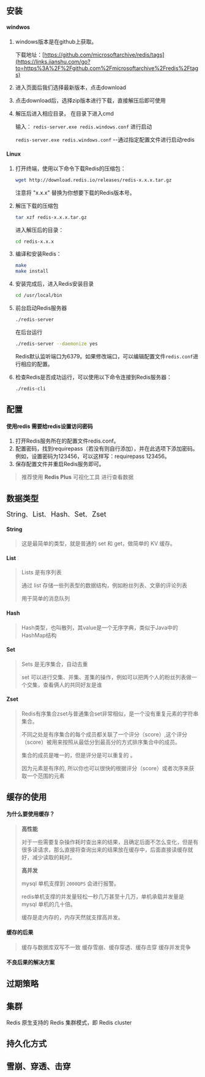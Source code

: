 ## 安装

#### windwos

1. windows版本是在github上获取。

   下载地址：[https://github.com/microsoftarchive/redis/tags](https://links.jianshu.com/go?to=https%3A%2F%2Fgithub.com%2Fmicrosoftarchive%2Fredis%2Ftags)

2. 进入页面后我们选择最新版本，点击download

3. 点击download后，选择zip版本进行下载，直接解压后即可使用

4. 解压后进入相应目录， 在目录下进入cmd

   输入： `redis-server.exe redis.windows.conf` 进行启动

    `redis-server.exe redis.windows.conf`  --通过指定配置文件进行启动redis

   

#### Linux

1. 打开终端，使用以下命令下载Redis的压缩包：

   ```bash
   wget http://download.redis.io/releases/redis-x.x.x.tar.gz
   ```


   注意将 "x.x.x" 替换为你想要下载的Redis版本号。

2. 解压下载的压缩包

   ```bash
   tar xzf redis-x.x.x.tar.gz
   ```

   进入解压后的目录：

   ```bash
   cd redis-x.x.x
   ```

3. 编译和安装Redis：

   ```bash
   make
   make install
   ```

4. 安装完成后，进入Redis安装目录

   ```bash
   cd /usr/local/bin
   ```

5. 前台启动Redis服务器

   ```bash
   ./redis-server
   ```

   在后台运行

   ```bash
   ./redis-server --daemonize yes
   ```

   Redis默认监听端口为6379。如果修改端口，可以编辑配置文件`redis.conf`进行相应的配置。

6. 检查Redis是否成功运行，可以使用以下命令连接到Redis服务器：

   ```bash
   ./redis-cli
   ```



## 配置

#### 使用redis 需要给redis设置访问密码

1. 打开Redis服务所在的配置文件redis.conf。
2. 配置密码，找到requirepass（若没有则自行添加），并在此选项下添加密码。例如，设置密码为123456，可以这样写：requirepass 123456。
3. 保存配置文件并重启Redis服务即可。

> 推荐使用 **Redis Plus** 可视化工具 进行查看数据

## 数据类型
<span style="font-size: 18px;">String</span>、
<span style="font-size: 18px;">List</span>、
<span style="font-size: 18px;">Hash</span>、
<span style="font-size: 18px;">Set</span>、
<span style="font-size: 18px;">Zset</span>
</br>

#### String 

> 这是最简单的类型，就是普通的 set 和 get，做简单的 KV 缓存。

#### List

> Lists 是有序列表
>
> 通过 list 存储一些列表型的数据结构，例如粉丝列表、文章的评论列表
>
> 用于简单的消息队列

#### Hash

> Hash类型，也叫散列，其value是一个无序字典，类似于Java中的HashMap结构

#### Set

> Sets 是无序集合，自动去重
>
> set 可以进行交集、并集、差集的操作，例如可以把两个人的粉丝列表做一个交集，查看俩人的共同好友是谁

#### Zset

> Redis有序集合zset与普通集合set非常相似，是一个没有重复元素的字符串集合。
>
> 不同之处是有序集合的每个成员都关联了一个评分（score）,这个评分（score）被用来按照从最低分到最高分的方式排序集合中的成员。
>
> 集合的成员是唯一的，但是评分是可以重复的 。
>
> 因为元素是有序的, 所以你也可以很快的根据评分（score）或者次序来获取一个范围的元素



## 缓存的使用

#### 为什么要使用缓存？

> **高性能**
>
> 对于一些需要复杂操作耗时查出来的结果，且确定后面不怎么变化，但是有很多读请求，那么直接将查询出来的结果放在缓存中，后面直接读缓存就好，减少读取的耗时。
>
> **高并发**
>
> mysql 单机支撑到 `2000QPS` 会进行报警。
>
> redis单机支撑的并发量轻松一秒几万甚至十几万，单机承载并发量是 mysql 单机的几十倍。
>
> 缓存是走内存的，内存天然就支撑高并发。

#### 缓存的后果

> 缓存与数据库双写不一致
> 缓存雪崩、缓存穿透、缓存击穿
> 缓存并发竞争



#### 不良后果的解决方案



## 过期策略



## 集群

 Redis 原生支持的 Redis 集群模式，即 Redis cluster 



## 持久化方式



## 雪崩、穿透、击穿
